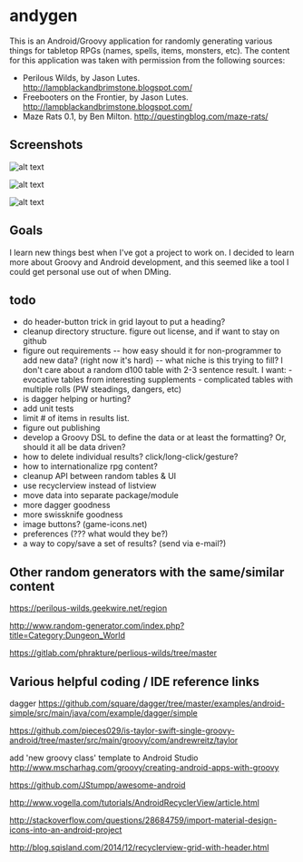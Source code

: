 # andygen

This is an Android/Groovy application for randomly generating various
things for tabletop RPGs (names, spells, items, monsters, etc). The 
content for this application was taken with permission from the following
sources:

* Perilous Wilds, by Jason Lutes. http://lampblackandbrimstone.blogspot.com/
* Freebooters on the Frontier, by Jason Lutes. http://lampblackandbrimstone.blogspot.com/
* Maze Rats 0.1, by Ben Milton. http://questingblog.com/maze-rats/

## Screenshots

![alt text](https://github.com/stevesea/andygen/raw/master/docs/images/nav_drawer.png "Sliding nav bar, acknowledgements")

![alt text](https://github.com/stevesea/andygen/raw/master/docs/images/mr_chars.png "Maze Rats - characters")

![alt text](https://github.com/stevesea/andygen/raw/master/docs/images/mr_monsters.png "Maze Rats - monsters")

## Goals

I learn new things best when I've got a project to work on. I decided
to learn more about Groovy and Android development, and this seemed like
a tool I could get personal use out of when DMing.

## todo

- do header-button trick in grid layout to put a heading?
- cleanup directory structure. figure out license, and if want to stay
  on github
- figure out requirements
 -- how easy should it for non-programmer to add new data? (right now it's hard)
 -- what niche is this trying to fill? I don't care about a random d100 
    table with 2-3 sentence result. I want:
      - evocative tables from interesting supplements
      - complicated tables with multiple rolls (PW steadings, dangers, etc)
- is dagger helping or hurting?
- add unit tests
- limit # of items in results list. 
- figure out publishing
- develop a Groovy DSL to define the data or at least the formatting? Or, 
  should it all be data driven?
- how to delete individual results? click/long-click/gesture?
- how to internationalize rpg content?
- cleanup API between random tables & UI
- use recyclerview instead of listview
- move data into separate package/module
- more dagger goodness
- more swissknife goodness
- image buttons? (game-icons.net)
- preferences (??? what would they be?)
- a way to copy/save a set of results? (send via e-mail?)


## Other random generators with the same/similar content

https://perilous-wilds.geekwire.net/region

http://www.random-generator.com/index.php?title=Category:Dungeon_World

https://gitlab.com/phrakture/perlious-wilds/tree/master


## Various helpful coding / IDE reference links

dagger
https://github.com/square/dagger/tree/master/examples/android-simple/src/main/java/com/example/dagger/simple

https://github.com/pieces029/is-taylor-swift-single-groovy-android/tree/master/src/main/groovy/com/andrewreitz/taylor


add 'new groovy class' template to Android Studio http://www.mscharhag.com/groovy/creating-android-apps-with-groovy

https://github.com/JStumpp/awesome-android

http://www.vogella.com/tutorials/AndroidRecyclerView/article.html

http://stackoverflow.com/questions/28684759/import-material-design-icons-into-an-android-project


http://blog.sqisland.com/2014/12/recyclerview-grid-with-header.html
